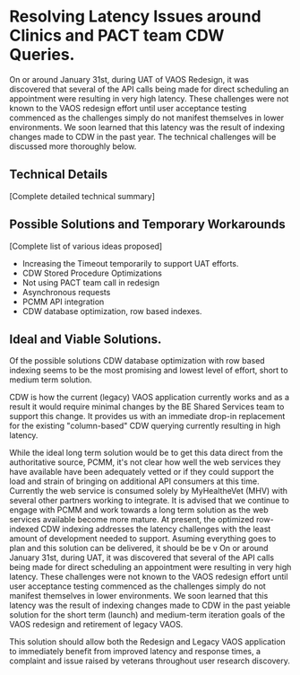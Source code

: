 # Resolving Latency Issues around Clinics and PACT team CDW Queries.

On or around January 31st, during UAT of VAOS Redesign, it was discovered that several of the API calls being made for direct scheduling an appointment were resulting in very high latency. These challenges were not known to the VAOS redesign effort until user acceptance testing commenced as the challenges simply do not manifest themselves in lower environments. We soon learned that this latency was the result of indexing changes made to CDW in the past year. The technical challenges will be discussed more thoroughly below.

## Technical Details

[Complete detailed technical summary]

## Possible Solutions and Temporary Workarounds

[Complete list of various ideas proposed]

- Increasing the Timeout temporarily to support UAT efforts.
- CDW Stored Procedure Optimizations
- Not using PACT team call in redesign
- Asynchronous requests
- PCMM API integration
- CDW database optimization, row based indexes.

## Ideal and Viable Solutions.

Of the possible solutions CDW database optimization with row based indexing seems to be the most promising and lowest level of effort, short to medium term solution.

CDW is how the current (legacy) VAOS application currently works and as a result it would require minimal changes by the BE Shared Services team to support this change. It provides us with an immediate drop-in replacement for the existing "column-based" CDW querying currently resulting in high latency.

While the ideal long term solution would be to get this data direct from the authoritative source, PCMM, it's not clear how well the web services they have available have been adequately vetted or if they could support the load and strain of bringing on additional API consumers at this time. Currently the web service is consumed solely by MyHealtheVet (MHV) with several other partners working to integrate. It is advised that we continue to engage with PCMM and work towards a long term solution as the web services available become more mature. At present, the optimized row-indexed CDW indexing addresses the latency challenges with the least amount of development needed to support. Asuming everything goes to plan and this solution can be delivered, it should be be v
On or around January 31st, during UAT, it was discovered that several of the API calls being made for direct scheduling an appointment were resulting in very high latency. These challenges were not known to the VAOS redesign effort until user acceptance testing commenced as the challenges simply do not manifest themselves in lower environments. We soon learned that this latency was the result of indexing changes made to CDW in the past yeiable solution for the short term (launch) and medium-term iteration goals of the VAOS redesign and retirement of legacy VAOS.

This solution should allow both the Redesign and Legacy VAOS application to immediately benefit from improved latency and response times, a complaint and issue raised by veterans throughout user research discovery.
